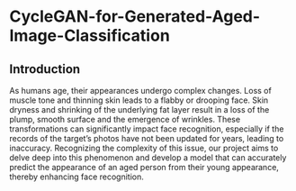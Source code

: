 # CycleGAN-for-Generated-Aged-Image-Classification
## Introduction
As humans age, their appearances undergo complex changes. Loss of muscle tone and thinning skin leads to a flabby or drooping face. Skin dryness and shrinking of the underlying fat layer result in a loss of the plump, smooth surface and the emergence of wrinkles. These transformations can significantly impact face recognition, especially if the records of the target’s photos have not been updated for years, leading to inaccuracy. Recognizing the complexity of this issue, our project aims to delve deep into this phenomenon and develop a model that can accurately predict the appearance of an aged person from their young appearance, thereby enhancing face recognition.
